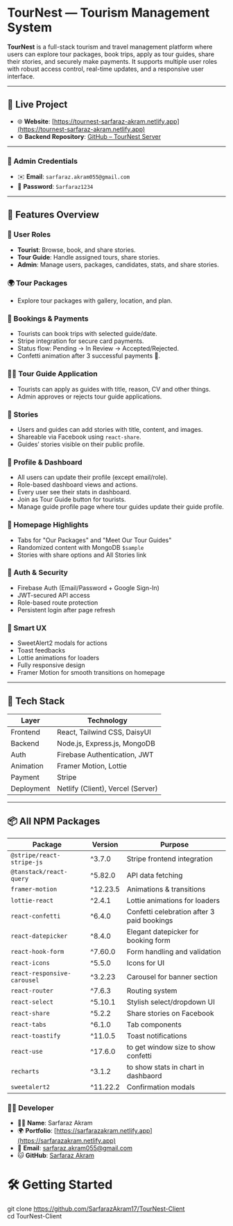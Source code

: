 # TourNest — Tourism Management System

**TourNest** is a full-stack tourism and travel management platform where users can explore tour packages, book trips, apply as tour guides, share their stories, and securely make payments. It supports multiple user roles with robust access control, real-time updates, and a responsive user interface.

---

## 🔗 Live Project

- 🌐 **Website**: [https://tournest-sarfaraz-akram.netlify.app](https://tournest-sarfaraz-akram.netlify.app)
- ⚙️ **Backend Repository**: [GitHub – TourNest Server](https://github.com/SarfarazAkram17/TourNest-Server)

---

### 🔐 Admin Credentials

- ✉️ **Email**: `sarfaraz.akram055@gmail.com`
- 🔑 **Password**: `Sarfaraz1234`

---

## 🚀 Features Overview

### 👥 User Roles

- **Tourist**: Browse, book, and share stories.
- **Tour Guide**: Handle assigned tours, share stories.
- **Admin**: Manage users, packages, candidates, stats, and share stories.

### 🌍 Tour Packages

- Explore tour packages with gallery, location, and plan.

### 📅 Bookings & Payments

- Tourists can book trips with selected guide/date.
- Stripe integration for secure card payments.
- Status flow: Pending → In Review → Accepted/Rejected.
- Confetti animation after 3 successful payments 🎉.

### 🧑‍🏫 Tour Guide Application

- Tourists can apply as guides with title, reason, CV and other things.
- Admin approves or rejects tour guide applications.

### 📝 Stories

- Users and guides can add stories with title, content, and images.
- Shareable via Facebook using `react-share`.
- Guides’ stories visible on their public profile.

### 📄 Profile & Dashboard

- All users can update their profile (except email/role).
- Role-based dashboard views and actions.
- Every user see their stats in dashboard.
- Join as Tour Guide button for tourists.
- Manage guide profile page where tour guides update their guide profile.

### 🎯 Homepage Highlights

- Tabs for "Our Packages" and "Meet Our Tour Guides"
- Randomized content with MongoDB `$sample`
- Stories with share options and All Stories link

### 🔐 Auth & Security

- Firebase Auth (Email/Password + Google Sign-In)
- JWT-secured API access
- Role-based route protection
- Persistent login after page refresh

### 🧠 Smart UX

- SweetAlert2 modals for actions
- Toast feedbacks
- Lottie animations for loaders
- Fully responsive design
- Framer Motion for smooth transitions on homepage

---

## 🧰 Tech Stack

| Layer      | Technology                        |
| ---------- | --------------------------------- |
| Frontend   | React, Tailwind CSS, DaisyUI      |
| Backend    | Node.js, Express.js, MongoDB      |
| Auth       | Firebase Authentication, JWT      |
| Animation  | Framer Motion, Lottie             |
| Payment    | Stripe                            |
| Deployment | Netlify (Client), Vercel (Server) |

---

## 📦 All NPM Packages

| Package                     | Version  | Purpose                                    |
| --------------------------- | -------- | ------------------------------------------ |
| `@stripe/react-stripe-js`   | ^3.7.0   | Stripe frontend integration                |
| `@tanstack/react-query`     | ^5.82.0  | API data fetching                          |
| `framer-motion`             | ^12.23.5 | Animations & transitions                   |
| `lottie-react`              | ^2.4.1   | Lottie animations for loaders              |
| `react-confetti`            | ^6.4.0   | Confetti celebration after 3 paid bookings |
| `react-datepicker`          | ^8.4.0   | Elegant datepicker for booking form        |
| `react-hook-form`           | ^7.60.0  | Form handling and validation               |
| `react-icons`               | ^5.5.0   | Icons for UI                               |
| `react-responsive-carousel` | ^3.2.23  | Carousel for banner section                |
| `react-router`              | ^7.6.3   | Routing system                             |
| `react-select`              | ^5.10.1  | Stylish select/dropdown UI                 |
| `react-share`               | ^5.2.2   | Share stories on Facebook                  |
| `react-tabs`                | ^6.1.0   | Tab components                             |
| `react-toastify`            | ^11.0.5  | Toast notifications                        |
| `react-use`                 | ^17.6.0  | to get window size to show confetti        |
| `recharts`                  | ^3.1.2   | to show stats in chart in dashbaord        |
| `sweetalert2`               | ^11.22.2 | Confirmation modals                        |

### 👨‍💻 Developer

- 🧑‍💻 **Name**: Sarfaraz Akram
- 🌍 **Portfolio**: [https://sarfarazakram.netlify.app](https://sarfarazakram.netlify.app)
- 📧 **Email**: sarfaraz.akram055@gmail.com
- 🐱 **GitHub**: [Sarfaraz Akram](https://github.com/SarfarazAkram17)

# 🛠️ Getting Started

git clone https://github.com/SarfarazAkram17/TourNest-Client <br />
cd TourNest-Client
